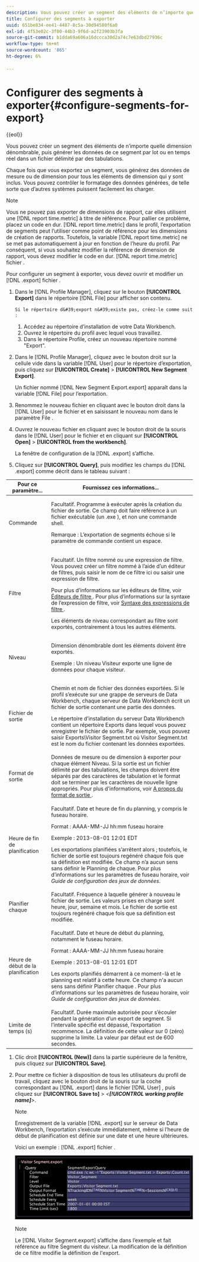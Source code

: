 ```yaml
---
description: Vous pouvez créer un segment des éléments de n’importe quelle dimension dénombrable, puis générer les données de ce segment par lot ou en temps réel dans un fichier délimité par des tabulations.
title: Configurer des segments à exporter
uuid: 651be834-ee41-4487-8c5a-30d94580f6a0
exl-id: 4f53e02c-3f00-44b3-9f6d-a2f23903b3fa
source-git-commit: b1dda69a606a16dccca30d2a74c7e63dbd27936c
workflow-type: tm+mt
source-wordcount: '865'
ht-degree: 6%

---
```


# Configurer des segments à exporter{#configure-segments-for-export}

{{eol}}

Vous pouvez créer un segment des éléments de n’importe quelle dimension dénombrable, puis générer les données de ce segment par lot ou en temps réel dans un fichier délimité par des tabulations.

Chaque fois que vous exportez un segment, vous générez des données de mesure ou de dimension pour tous les éléments de dimension qui y sont inclus. Vous pouvez contrôler le formatage des données générées, de telle sorte que d’autres systèmes puissent facilement les charger.

>[!NOTE]
>
>Vous ne pouvez pas exporter de dimensions de rapport, car elles utilisent une [!DNL report time.metric] à titre de référence. Pour pallier ce problème, placez un code en dur. [!DNL report time.metric] dans le profil, l’exportation de segments peut l’utiliser comme point de référence pour les dimensions de création de rapports. Toutefois, la variable [!DNL report time.metric] ne se met pas automatiquement à jour en fonction de l’heure du profil. Par conséquent, si vous souhaitez modifier la référence de dimension de rapport, vous devez modifier le code en dur. [!DNL report time.metric] fichier .

Pour configurer un segment à exporter, vous devez ouvrir et modifier un [!DNL .export] fichier .

1. Dans le [!DNL Profile Manager], cliquez sur le bouton **[!UICONTROL Export]** dans le répertoire [!DNL File] pour afficher son contenu.

       Si le répertoire d&#39;export n&#39;existe pas, créez-le comme suit :
   
   1. Accédez au répertoire d’installation de votre Data Workbench.
   1. Ouvrez le répertoire du profil avec lequel vous travaillez.
   1. Dans le répertoire Profile, créez un nouveau répertoire nommé &quot;Export&quot;.

1. Dans le [!DNL Profile Manager], cliquez avec le bouton droit sur la cellule vide dans la variable [!DNL User] pour le répertoire d’exportation, puis cliquez sur **[!UICONTROL Create]** > **[!UICONTROL New Segment Export]**.

   Un fichier nommé [!DNL New Segment Export.export] apparaît dans la variable [!DNL File] pour l’exportation.

1. Renommez le nouveau fichier en cliquant avec le bouton droit dans la [!DNL User] pour le fichier et en saisissant le nouveau nom dans le paramètre File .
1. Ouvrez le nouveau fichier en cliquant avec le bouton droit de la souris dans le [!DNL User] pour le fichier et en cliquant sur **[!UICONTROL Open]** > **[!UICONTROL from the workbench]**.

   La fenêtre de configuration de la [!DNL .export] s’affiche.

1. Cliquez sur **[!UICONTROL Query]**, puis modifiez les champs du [!DNL .export] comme décrit dans le tableau suivant :

<table id="table_C2EC8FCD3FA04DE78D2CADFA3F7FD8E3"> 
 <thead> 
  <tr> 
   <th colname="col1" class="entry"> Pour ce paramètre... </th> 
   <th colname="col2" class="entry"> Fournissez ces informations... </th> 
  </tr> 
 </thead>
 <tbody> 
  <tr> 
   <td colname="col1"> Commande </td> 
   <td colname="col2"> <p>Facultatif. Programme à exécuter après la création du fichier de sortie. Ce champ doit faire référence à un fichier exécutable (un <span class="filepath"> .exe </span> ), et non une commande shell. </p> <p>Remarque : L’exportation de segments échoue si le paramètre de commande contient un espace. </p> </td> 
  </tr> 
  <tr> 
   <td colname="col1"> Filtre </td> 
   <td colname="col2"> <p>Facultatif. Un filtre nommé ou une expression de filtre. Vous pouvez créer un filtre nommé à l’aide d’un éditeur de filtres, puis saisir le nom de ce filtre ici ou saisir une expression de filtre. </p> <p>Pour plus d’informations sur les éditeurs de filtre, voir <a href="../../../home/c-get-started/c-analysis-vis/c-filter-editors/c-filter-editors.md#concept-2f343ecbed8240f18b0c1f1eccef11e3"> Éditeurs de filtre </a>. Pour plus d’informations sur la syntaxe de l’expression de filtre, voir <a href="../../../home/c-get-started/c-qry-lang-syntx/c-syntx-fltr-exp.md#concept-72f2563f809747a2a3cff7ec72462a15"> Syntaxe des expressions de filtre </a>. </p> <p>Les éléments de niveau correspondant au filtre sont exportés, contrairement à tous les autres éléments. </p> </td> 
  </tr> 
  <tr> 
   <td colname="col1"> Niveau </td> 
   <td colname="col2"> <p>Dimension dénombrable dont les éléments doivent être exportés. </p> <p>Exemple : Un niveau Visiteur exporte une ligne de données pour chaque visiteur. </p> </td> 
  </tr> 
  <tr> 
   <td colname="col1"> Fichier de sortie </td> 
   <td colname="col2"> <p>Chemin et nom de fichier des données exportées. Si le profil s’exécute sur une grappe de serveurs de Data Workbench, chaque serveur de Data Workbench écrit un fichier de sortie contenant une partie des données. </p> <p>Le répertoire d’installation du serveur Data Workbench contient un répertoire Exports dans lequel vous pouvez enregistrer le fichier de sortie. Par exemple, vous pouvez saisir <span class="filepath"> Exports\Visitor Segment.txt </span>où <span class="filepath"> Visitor Segment.txt </span> est le nom du fichier contenant les données exportées. </p> </td> 
  </tr> 
  <tr> 
   <td colname="col1"> Format de sortie </td> 
   <td colname="col2"> Données de mesure ou de dimension à exporter pour chaque élément Niveau. Si la sortie est un fichier délimité par des tabulations, les champs doivent être séparés par des caractères de tabulation et le format doit se terminer par les caractères de nouvelle ligne appropriés. Pour plus d’informations, voir <a href="../../../home/c-get-started/c-exp-data-seg-exp/c-abt-otpt-frmt.md#concept-ac7e24d1374a4b418365db7cc98c361e"> A propos du format de sortie </a>. </td> 
  </tr> 
  <tr> 
   <td colname="col1"> Heure de fin de planification </td> 
   <td colname="col2"> <p>Facultatif. Date et heure de fin du planning, y compris le fuseau horaire. </p> <p>Format : AAAA-MM-JJ hh:mm fuseau horaire </p> <p>Exemple : 2013-08-01 12:01 EDT </p> <p>Les exportations planifiées s’arrêtent alors ; toutefois, le fichier de sortie est toujours regénéré chaque fois que sa définition est modifiée. Ce champ n’a aucun sens sans définir le Planning de chaque. Pour plus d’informations sur les paramètres de fuseau horaire, voir <i>Guide de configuration des jeux de données</i>. </p> </td> 
  </tr> 
  <tr> 
   <td colname="col1"> Planifier chaque </td> 
   <td colname="col2"> Facultatif. Fréquence à laquelle générer à nouveau le fichier de sortie. Les valeurs prises en charge sont heure, jour, semaine et mois. Le fichier de sortie est toujours regénéré chaque fois que sa définition est modifiée. </td> 
  </tr> 
  <tr> 
   <td colname="col1"> Heure de début de la planification </td> 
   <td colname="col2"> <p>Facultatif. Date et heure de début du planning, notamment le fuseau horaire. </p> <p>Format : AAAA-MM-JJ hh:mm fuseau horaire </p> <p>Exemple : 2013-08-01 12:01 EDT </p> <p>Les exports planifiés démarrent à ce moment-là et le planning est relatif à cette heure. Ce champ n'a aucun sens sans définir <span class="wintitle"> Planifier chaque </span>. Pour plus d’informations sur les paramètres de fuseau horaire, voir <i>Guide de configuration des jeux de données</i>. </p> </td> 
  </tr> 
  <tr> 
   <td colname="col1"> Limite de temps (s) </td> 
   <td colname="col2"> Facultatif. Durée maximale autorisée pour s’écouler pendant la génération d’un export de segment. Si l’intervalle spécifié est dépassé, l’exportation recommence. La définition de cette valeur sur 0 (zéro) supprime la limite. La valeur par défaut est de 600 secondes. </td> 
  </tr> 
 </tbody> 
</table>

1. Clic droit **[!UICONTROL (New)]** dans la partie supérieure de la fenêtre, puis cliquez sur **[!UICONTROL Save]**.
1. Pour mettre ce fichier à disposition de tous les utilisateurs du profil de travail, cliquez avec le bouton droit de la souris sur la coche correspondant au [!DNL .export] dans le fichier [!DNL User] , puis cliquez sur **[!UICONTROL Save to]** > *&lt;**[!UICONTROL working profile name]**>*.

   >[!NOTE]
   >
   >Enregistrement de la variable [!DNL .export] sur le serveur de Data Workbench, l’exportation s’exécute immédiatement, même si l’heure de début de planification est définie sur une date et une heure ultérieures.

   Voici un exemple : [!DNL .export] fichier .

   ![](assets/vis_Segment_Export_File.png)

   >[!NOTE]
   >
   >Le [!DNL Visitor Segment.export] s’affiche dans l’exemple et fait référence au filtre Segment du visiteur. La modification de la définition de ce filtre modifie la définition de l&#39;export.
